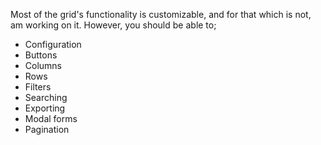 Most of the grid's functionality is customizable, and for that which is not, am working on it. However, you should be able to;
+ Configuration
+ Buttons
+ Columns
+ Rows
+ Filters
+ Searching
+ Exporting
+ Modal forms
+ Pagination